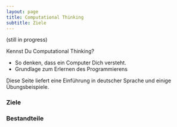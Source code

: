 ```yaml
---
layout: page
title: Computational Thinking
subtitle: Ziele
---
```

(still in progress)

Kennst Du Computational Thinking?

- So denken, dass ein Computer Dich versteht. 
- Grundlage zum Erlernen des Programmierens

Diese Seite liefert eine Einführung in deutscher Sprache und einige Übungsbeispiele.

### Ziele

### Bestandteile




